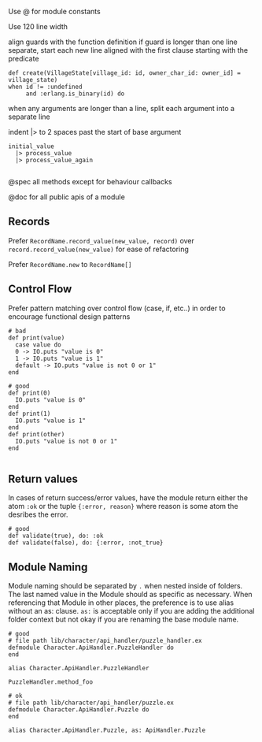 Use @ for module constants

Use 120 line width

align guards with the function definition
if guard is longer than one line separate, start each new line aligned with the first clause starting with the predicate

```
def create(VillageState[village_id: id, owner_char_id: owner_id] = village_state)
when id != :undefined 
     and :erlang.is_binary(id) do
```

when any arguments are longer than a line, split each argument into a separate line

indent |> to 2 spaces past the start of base argument

```
initial_value
  |> process_value
  |> process_value_again
    
```

@spec all methods except for behaviour callbacks

@doc for all public apis of a module

## Records

Prefer `RecordName.record_value(new_value, record)` over `record.record_value(new_value)` for ease of refactoring

Prefer `RecordName.new` to `RecordName[]`


## Control Flow

Prefer pattern matching over control flow (case, if, etc..) in order to encourage functional design patterns

```
# bad
def print(value)
  case value do
  0 -> IO.puts "value is 0"
  1 -> IO.puts "value is 1"
  default -> IO.puts "value is not 0 or 1"
end

# good
def print(0)
  IO.puts "value is 0"
end
def print(1)
  IO.puts "value is 1"
end
def print(other)
  IO.puts "value is not 0 or 1"
end


```

## Return values
In cases of return success/error values, have the module return either the atom `:ok` or the tuple `{:error, reason}` where reason is some atom the desribes the error.

```
# good
def validate(true), do: :ok
def validate(false), do: {:error, :not_true}

```

## Module Naming
Module naming should be separated by `.` when nested inside of folders.  The last named value in the Module should as specific as necessary.  When referencing that Module in other places, the preference is to use alias without an as: clause.  `as:` is acceptable only if you are adding the additional folder context but not okay if you are renaming the base module name.

```
# good
# file path lib/character/api_handler/puzzle_handler.ex
defmodule Character.ApiHandler.PuzzleHandler do 
end

alias Character.ApiHandler.PuzzleHandler

PuzzleHandler.method_foo

# ok
# file path lib/character/api_handler/puzzle.ex
defmodule Character.ApiHandler.Puzzle do 
end

alias Character.ApiHandler.Puzzle, as: ApiHandler.Puzzle
```




